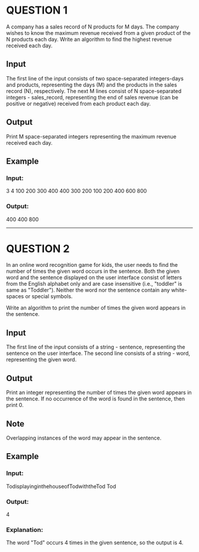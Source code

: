 # QUESTION 1

A company has a sales record of N products for M days. The company wishes to know the maximum revenue received from a given product of the N products each day. Write an algorithm to find the highest revenue received each day.

## Input
The first line of the input consists of two space-separated integers-days and products, representing the days (M) and the products in the sales record (N), respectively.
The next M lines consist of N space-separated integers - sales_record, representing the end of sales revenue (can be positive or negative) received from each product each day.

## Output
Print M space-separated integers representing the maximum revenue received each day.

## Example
### Input:
3 4
100 200 300 400
400 300 200 100
200 400 600 800
### Output:
400 400 800

----------------------------------------------------------------------------------------------------------------

# QUESTION 2

In an online word recognition game for kids, the user needs to find the number of times the given word occurs in the sentence. Both the given word and the sentence displayed on the user interface consist of letters from the English alphabet only and are case insensitive (i.e., "toddler" is same as "Toddler"). Neither the word nor the sentence contain any white-spaces or special symbols.

Write an algorithm to print the number of times the given word appears in the sentence.

## Input
The first line of the input consists of a string - sentence, representing the sentence on the user interface.
The second line consists of a string - word, representing the given word.

## Output
Print an integer representing the number of times the given word appears in the sentence. If no occurrence of the word is found in the sentence, then print 0.

## Note
Overlapping instances of the word may appear in the sentence.

## Example
### Input:
TodisplayinginthehouseofTodwiththeTod
Tod
### Output:
4
### Explanation:
The word "Tod" occurs 4 times in the given sentence, so the output is 4.